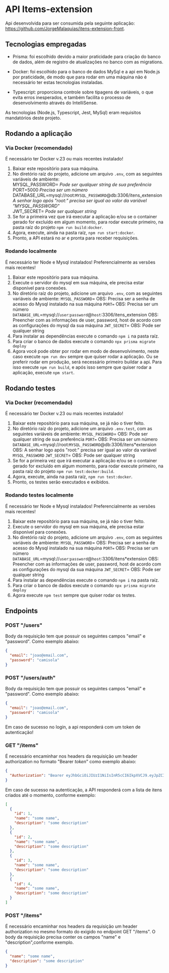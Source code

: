 # API Items-extension

Api desenvolvida para ser consumida pela seguinte aplicação: https://github.com/JorgeMalaquias/itens-extension-front.

## Tecnologias empregadas

- Prisma: foi escolhido devido a maior praticidade para criação do banco de dados, além de registro de atualizações no banco com as migrations.

- Docker: foi escolhido para o banco de dados MySql e a api em Node.js por praticidade, de modo que para rodar em uma máquina não é necessário ter estas tecnologias instaladas.

- Typescript: proporciona controle sobre tipagens de variáveis, o que evita erros inesperados, e também facilita o processo de desenvolvimento através do IntelliSense.

As tecnologias (Node.js, Typescript, Jest, MySql) eram requisitos mandatórios deste projeto.

## Rodando a aplicação

### Via Docker (recomendado)

É necessário ter Docker v.23 ou mais recentes instalado!

1. Baixar este repositório para sua máquina.
2. No diretório raíz do projeto, adicione um arquivo `.env`, com as seguintes variáveis de ambiente:  
   MYSQL_PASSWORD= *Pode ser qualquer string de sua preferência*  
   PORT=5000 *Precisa ser um número*  
   DATABASE_URL=mysql://root:`MYSQL_PASSWORD`@db:3306/itens_extension *A senhar logo após "root:" precisa ser igual ao valor da variável "MYSQL_PASSWORD"*    
   JWT_SECRET= *Pode ser qualquer string*
3. Se for a primeira vez que irá executar a aplicação e/ou se o container gerado for excluído em algum momento, para rodar execute primeiro, na pasta raíz do projeto `npm run build:docker`.
4. Agora, execute, ainda na pasta raíz, `npm run start:docker`.
5. Pronto, a API estará no ar e pronta para receber requisições.

### Rodando localmente

É necessário ter Node e Mysql instalados! Preferencialmente as versões mais recentes!

1. Baixar este repositório para sua máquina.
2. Execute o servidor do mysql em sua máquina, ele precisa estar disponível para conexões.
3. No diretório raíz do projeto, adicione um arquivo `.env`, com as seguintes variáveis de ambiente:
   `MYSQL_PASSWORD`= OBS: Precisa ser a senha de acesso do Mysql instalado na sua máquina
   `PORT=` OBS: Precisa ser um número
   `DATABASE_URL`=mysql://`user`:`password`@`host`:3306/itens_extension OBS: Preencher com as informações de user, password, host de acordo com as configurações do mysql da sua máquina
   `JWT_SECRET`= OBS: Pode ser qualquer string
4. Para instalar as dependências execute o comando `npm i` na pasta raíz.
5. Para criar o banco de dados execute o comando `npx prisma migrate deploy`
6. Agora você pode obter por rodar em modo de desenvolvimento, neste caso execute `npm run dev` sempre que quiser rodar a aplicação. Ou se preferir rodar em produção, será necessário primeiro buildar a api. Para isso execute `npm run build`, e após isso sempre que quiser rodar a aplicação, execute `npm start`.

## Rodando testes

### Via Docker (recomendado)

É necessário ter Docker v.23 ou mais recentes instalado!

1. Baixar este repositório para sua máquina, se já não o tiver feito.
2. No diretório raíz do projeto, adicione um arquivo `.env.test`, com as seguintes variáveis de ambiente:
   `MYSQL_PASSWORD`= OBS: Pode ser qualquer string de sua preferência
   `PORT=` OBS: Precisa ser um número
   `DATABASE_URL`=mysql://root:`MYSQL_PASSWORD`@db:3306/itens\*extension OBS: A senhar logo após "root:" precisa ser igual ao valor da variável `MYSQL_PASSWORD`
   `JWT_SECRET`= OBS: Pode ser qualquer string
3. Se for a primeira vez que irá executar a aplicação e/ou se o container gerado for excluído em algum momento, para rodar execute primeiro, na pasta raíz do projeto `npm run test:docker:build`.
4. Agora, execute, ainda na pasta raíz, `npm run test:docker`.
5. Pronto, os testes serão executados e exibidos.

### Rodando testes localmente

É necessário ter Node e Mysql instalados! Preferencialmente as versões mais recentes!

1. Baixar este repositório para sua máquina, se já não o tiver feito.
2. Execute o servidor do mysql em sua máquina, ele precisa estar disponível para conexões.
3. No diretório raíz do projeto, adicione um arquivo `.env`, com as seguintes variáveis de ambiente:
   `MYSQL_PASSWORD`= OBS: Precisa ser a senha de acesso do Mysql instalado na sua máquina
   `PORT=` OBS: Precisa ser um número
   `DATABASE_URL`=mysql://`user`:`password`@`host`:3306/itens\*extension OBS: Preencher com as informações de user, password, host de acordo com as configurações do mysql da sua máquina
   `JWT_SECRET`= OBS: Pode ser qualquer string
4. Para instalar as dependências execute o comando `npm i` na pasta raíz.
5. Para criar o banco de dados execute o comando `npx prisma migrate deploy`
6. Agora execute `npm test` sempre que quiser rodar os testes.

## Endpoints

### POST "/users"

Body da requisição tem que possuir os seguintes campos "email" e "password". Como exemplo abaixo:

```json
{
  "email": "joao@email.com",
  "password": "camisola"
}
```

### POST "/users/auth"

Body da requisição tem que possuir os seguintes campos "email" e "password". Como exemplo abaixo:

```json
{
  "email": "joao@email.com",
  "password": "camisola"
}
```

Em caso de sucesso no login, a api responderá com um token de autenticação!

### GET "/items"

É necessário encaminhar nos headers da requisição um header authorization no formato "Bearer _token_" como exemplo abaixo:

```json
{
  "Authorization": "Bearer eyJhbGciOiJIUzI1NiIsInR5cCI6IkpXVCJ9.eyJpZCI6MSwiaWF0IjoxNjkzNTk5MzYzLCJleHAiOjE2OTQyMDQxNjN9.tRg9yOIPlMP2DVaKbQB1B26dK53rE4TeIYnA16-yDBk"
}
```

Em caso de sucesso na autenticação, a API responderá com a lista de itens criados até o momento, conforme exemplo:

```json
[
  {
    "id": 1,
    "name": "some name",
    "description": "some description"
  },
  {
    "id": 2,
    "name": "some name",
    "description": "some description"
  },
  {
    "id": 3,
    "name": "some name",
    "description": "some description"
  },
  {
    "id": 4,
    "name": "some name",
    "description": "some description"
  }
]
```

### POST "/items"

É necessário encaminhar nos headers da requisição um header authorization no mesmo formato do exigido no endpoint GET "/items". O body da requisição precisa conter os campos "name" e "description",conforme exemplo.

```json
{
  "name": "some name",
  "description": "some description"
}
```
